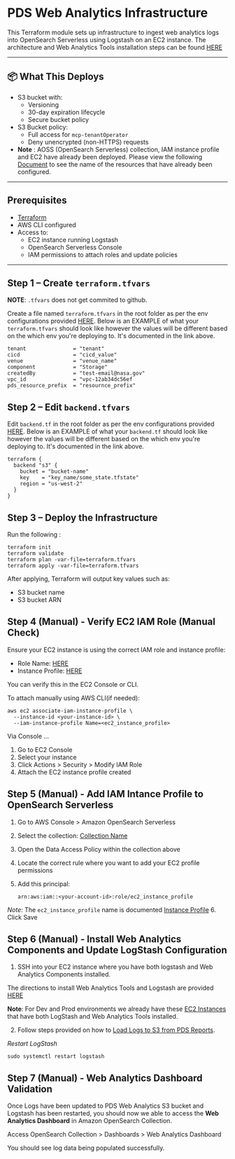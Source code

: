 # PDS Web Analytics Infrastructure

This Terraform module sets up infrastructure to ingest web analytics logs into OpenSearch Serverless using Logstash on an EC2 instance. The architecture and Web Analytics Tools installation steps can be found [HERE](https://wiki.jpl.nasa.gov/display/PDSEN/Web+Analytics+Platform)

---

## 📦 What This Deploys

- S3 bucket with:
  - Versioning
  - 30-day expiration lifecycle
  - Secure bucket policy
- S3 Bucket policy:
  - Full access for `mcp-tenantOperator`
  - Deny unencrypted (non-HTTPS) requests
- **Note** : AOSS (OpenSearch Serverless) collection, IAM instance profile and EC2 have already been deployed. Please view the following [Document](https://wiki.jpl.nasa.gov/display/PDSEN/Web+Analytics+Platform) to see the name of the resources that have already been configured.

---

## Prerequisites

- [Terraform](https://developer.hashicorp.com/terraform/downloads)
- AWS CLI configured
- Access to:
  - EC2 instance running Logstash
  - OpenSearch Serverless Console
  - IAM permissions to attach roles and update policies

---

## Step 1 – Create `terraform.tfvars`

**NOTE**: `.tfvars` does not get commited to github.

Create a file named `terraform.tfvars` in the root folder as per the env configurations provided [HERE](https://wiki.jpl.nasa.gov/display/PDSEN/Web+Analytics+Platform). Below is an EXAMPLE of what your `terraform.tfvars` should look like however the values will be different based on the which env you're deploying to. It's documented in the link above.

```hcl
tenant               = "tenant"
cicd                 = "cicd_value"
venue                = "venue_name"
component            = "Storage"
createdBy            = "test-email@nasa.gov"
vpc_id               = "vpc-12ab34dc56ef
pds_resource_prefix  = "resournce_prefix"
```

## Step 2 – Edit `backend.tfvars`

Edit `backend.tf` in the root folder as per the env configurations provided [HERE](https://wiki.jpl.nasa.gov/display/PDSEN/Web+Analytics+Platform). Below is an EXAMPLE of what your `backend.tf` should look like however the values will be different based on the which env you're deploying to. It's documented in the link above.

```hcl
terraform {
  backend "s3" {
    bucket = "bucket-name"
    key    = "key_name/some_state.tfstate"
    region = "us-west-2"
  }
}
```
## Step 3 – Deploy the Infrastructure

Run the following :

```
terraform init
terraform validate
terraform plan -var-file=terraform.tfvars
terraform apply -var-file=terraform.tfvars
```
After applying, Terraform will output key values such as:
- S3 bucket name
- S3 bucket ARN

## Step 4 (Manual) - Verify EC2 IAM Role (Manual Check)

Ensure your EC2 instance is using the correct IAM role and instance profile:

- Role Name: [HERE](https://wiki.jpl.nasa.gov/display/PDSEN/Web+Analytics+Platform)
- Instance Profile: [HERE](https://wiki.jpl.nasa.gov/display/PDSEN/Web+Analytics+Platform)

You can verify this in the EC2 Console or CLI.

To attach manually using AWS CLI(if needed):

```
aws ec2 associate-iam-instance-profile \
  --instance-id <your-instance-id> \
  --iam-instance-profile Name=<ec2_instance_profile>
```

Via Console ...

1. Go to EC2 Console
2. Select your instance
3. Click Actions > Security > Modify IAM Role
4. Attach the EC2 instance profile created

## Step 5 (Manual) - Add IAM Intance Profile to OpenSearch Serverless

1. Go to AWS Console > Amazon OpenSearch Serverless

2. Select the collection: [Collection Name](https://wiki.jpl.nasa.gov/display/PDSEN/Web+Analytics+Platform)
3. Open the Data Access Policy within the collection above
4. Locate the correct rule where you want to add your EC2 profile permissions
5. Add this principal:
   ```
   arn:aws:iam::<your-account-id>:role/ec2_instance_profile
   ```
*Note*: The `ec2_instance_profile` name is documented [Instance Profile](https://wiki.jpl.nasa.gov/display/PDSEN/Web+Analytics+Platform)
6. Click Save

## Step 6 (Manual) - Install Web Analytics Components and Update LogStash Configuration

1. SSH into your EC2 instance where you have both logstash and Web Analytics Components installed.

The directions to install Web Analytics Tools and Logstash are provided [HERE](https://github.com/NASA-PDS/web-analytics/blob/main/README.md)

**Note**: For Dev and Prod environments we already have these [EC2 Instances](https://wiki.jpl.nasa.gov/display/PDSEN/Web+Analytics+Platform) that have both LogStash and Web Analytics Tools installed.

2. Follow steps provided on how to [Load Logs to S3 from PDS Reports](https://wiki.jpl.nasa.gov/display/PDSEN/ETL+Process+for+Web+Logs#ETLProcessforWebLogs-SyncLogstoS3).

*Restart LogStash*

```
sudo systemctl restart logstash
```

## Step 7 (Manual) - Web Analytics Dashboard Validation

Once Logs have been updated to PDS Web Analytics S3 bucket and Logstash has been restarted, you should now we able to access the **Web Analytics Dashboard** in Amazon OpenSearch Collection.

Access OpenSearch Collection > Dashboards > Web Analytics Dashboard

You should see log data being populated successfully.
